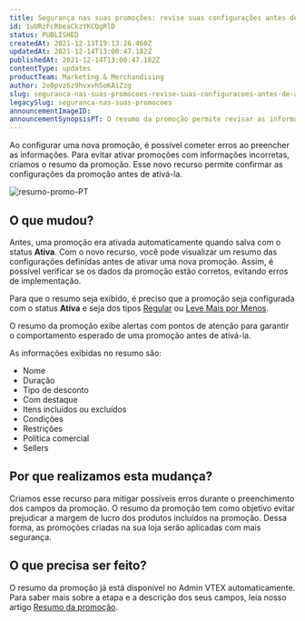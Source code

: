 ```yaml
---
title: Segurança nas suas promoções: revise suas configurações antes de ativá-las
id: 1uURzFcRbeaCkzYKCQgRlD
status: PUBLISHED
createdAt: 2021-12-13T19:13:26.460Z
updatedAt: 2021-12-14T13:00:47.182Z
publishedAt: 2021-12-14T13:00:47.182Z
contentType: updates
productTeam: Marketing & Merchandising
author: 2o8pvz6z9hvxvhSoKAiZzg
slug: seguranca-nas-suas-promocoes-revise-suas-configuracoes-antes-de-ativa-las
legacySlug: seguranca-nas-suas-promocoes
announcementImageID: 
announcementSynopsisPT: O resumo da promoção permite revisar as informações de uma promoção antes de ativá-la e evitar erros na configuração
---
```


Ao configurar uma nova promoção, é possível cometer erros ao preencher as informações. Para evitar ativar promoções com informações incorretas, criamos o resumo da promoção. Esse novo recurso permite confirmar as configurações da promoção antes de ativá-la.

![resumo-promo-PT](//images.contentful.com/alneenqid6w5/5dJybcC7bLKUDnhP2r6ezx/3497411cbf0f85ec694c6cc0cfda602f/image.png)

## O que mudou?
Antes, uma promoção era ativada automaticamente quando salva com o status **Ativa**. Com o novo recurso, você pode visualizar um resumo das configurações definidas antes de ativar uma nova promoção. Assim, é possível verificar se os dados da promoção estão corretos, evitando erros de implementação.

Para que o resumo seja exibido, é preciso que a promoção seja configurada com o status **Ativa** e seja dos tipos [Regular](https://help.vtex.com/pt/tracks/promocoes--6asfF1vFYiZgTQtOzwJchR/7FjbeZdE2KMwk5L1t98pZI) ou [Leve Mais por Menos](https://help.vtex.com/pt/tutorial/leve-mais-por-menos--tutorials_325).

O resumo da promoção exibe alertas com pontos de atenção para garantir o comportamento esperado de uma promoção antes de ativá-la.

As informações exibidas no resumo são:

- Nome
- Duração
- Tipo de desconto
- Com destaque
- Itens incluídos ou excluídos
- Condições
- Restrições
- Política comercial
- Sellers

## Por que realizamos esta mudança?
Criamos esse recurso para mitigar possíveis erros durante o preenchimento dos campos da promoção. O resumo da promoção tem como objetivo evitar prejudicar a margem de lucro dos produtos incluídos na promoção. Dessa forma, as promoções criadas na sua loja  serão aplicadas com mais segurança.

## O que precisa ser feito?
O resumo da promoção já está disponível no Admin VTEX automaticamente. Para saber mais sobre a etapa e a descrição dos seus campos, leia nosso artigo [Resumo da promoção](https://help.vtex.com/pt/tutorial/resumo-da-promocao--7aSxktBrFi4sUSmuSafZ4h).

